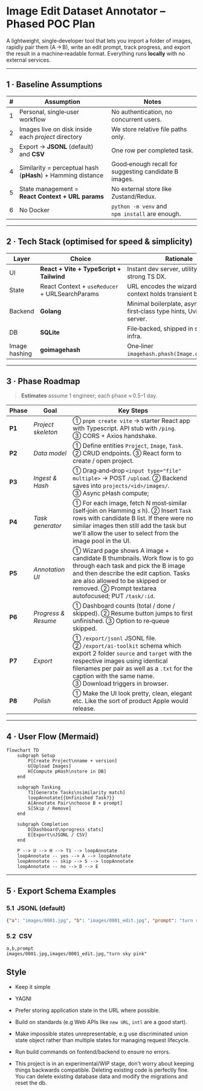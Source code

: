 # Image Edit Dataset Annotator – Phased POC Plan

A lightweight, single‑developer tool that lets you import a folder of images, rapidly pair them (A → B), write an edit prompt, track progress, and export the result in a machine‑readable format.  Everything runs **locally** with no external services.

---

## 1 · Baseline Assumptions

| # | Assumption                                                  | Notes                                                 |
| - | ----------------------------------------------------------- | ----------------------------------------------------- |
| 1 | Personal, single‑user workflow                              | No authentication, no concurrent users.               |
| 2 | Images live on disk inside each *project* directory         | We store relative file paths only.                    |
| 3 | Export → **JSONL** (default) and **CSV**                    | One row per completed task.                           |
| 4 | Similarity = perceptual hash (**pHash**) + Hamming distance | Good‑enough recall for suggesting candidate B images. |
| 5 | State management = **React Context + URL params**           | No external store like Zustand/Redux.                 |
| 6 | No Docker                                                   | `python -m venv` and `npm install` are enough.        |

---

## 2 · Tech Stack (optimised for speed & simplicity)

| Layer         | Choice                                         | Rationale                                                               |
| ------------- | ---------------------------------------------- | ----------------------------------------------------------------------- |
| UI            | **React + Vite + TypeScript + Tailwind**       | Instant dev server, utility CSS, strong TS DX.                          |
| State         | React Context + `useReducer` + URLSearchParams | URL encodes the wizard step & IDs, context holds transient bits.        |
| Backend       | **Golang**                      | Minimal boilerplate, async, first‑class type hints, Uvicorn dev server. |
| DB            | **SQLite**                        | File‑backed, shipped in stdlib; zero infra.                             |
| Image hashing | **goimagehash**                         | One‑liner `imagehash.phash(Image.open(path))`.                          |

---

## 3 · Phase Roadmap

> **Estimates** assume 1 engineer; each phase ≈ 0.5–1 day.

| Phase  | Goal                | Key Steps                                                                                                                                                       |
| ------ | ------------------- | --------------------------------------------------------------------------------------------------------------------------------------------------------------- |
| **P1** | *Project skeleton*  | ① `pnpm create vite` → starter React app with Typescript. API stub with `/ping`. ③ CORS + Axios handshake.                                                                |
| **P2** | *Data model*        | ① Define entities `Project`, `Image`, `Task`. ② CRUD endpoints. ③ React form to create / open project.                                                 |
| **P3** | *Ingest & Hash*     | ① Drag‑and‑drop `<input type="file" multiple>` → POST `/upload`. ② Backend saves into `projects/<id>/images/`. ③ Async pHash compute;         |
| **P4** | *Task generator*    | ① For each image, fetch N most‑similar (self‑join on Hamming ≤ h). ② Insert `Task` rows with candidate B list. If there were no similar images then still add the task but we'll allow the user to select from the image pool in the UI.                                                  |
| **P5** | *Annotation UI*     | ① Wizard page shows A image + candidate B thumbnails. Work flow is to go through each task and pick the B image and then describe the edit caption. Tasks are also allowed to be skipped or removed. ② Prompt textarea autofocused; PUT `/task/:id`. |
| **P6** | *Progress & Resume* | ① Dashboard counts (total / done / skipped). ② Resume button jumps to first unfinished. ③ Option to re‑queue skipped.                                           |
| **P7** | *Export*            | ① `/export/jsonl` JSONL file. ② `/export/ai-toolkit` schema which export 2 folder `source` and `target` with the respective images using identical filenames per pair as well as a `.txt` for the caption with the same name. ③ Download triggers in browser.                                                             |
| **P8** | *Polish*            | ① Make the UI look pretty, clean, elegant etc. Like the sort of product Apple would release.                                                                                   |

---

## 4 · User Flow (Mermaid)

```mermaid
flowchart TD
    subgraph Setup
        P[Create Project\nname + version]
        U[Upload Images]
        H[Compute pHash\nstore in DB]
    end

    subgraph Tasking
        T1[Generate Tasks\nsimilarity match]
        loopAnnotate{{Unfinished Task?}}
        A[Annotate Pair\nchoose B + prompt]
        S[Skip / Remove]
    end

    subgraph Completion
        D[Dashboard\nprogress stats]
        E[Export\nJSONL / CSV]
    end

    P --> U --> H --> T1 --> loopAnnotate
    loopAnnotate -- yes --> A --> loopAnnotate
    loopAnnotate -- skip --> S --> loopAnnotate
    loopAnnotate -- no --> D --> E
```

---

## 5 · Export Schema Examples

### 5.1  JSONL (default)

```json
{"a": "images/0001.jpg", "b": "images/0001_edit.jpg", "prompt": "turn sky pink"}
```

### 5.2  CSV

```csv
a,b,prompt
images/0001.jpg,images/0001_edit.jpg,"turn sky pink"
```

## Style

- Keep it simple
- YAGNI
- Prefer storing application state in the URL where possible.
- Build on standards (e.g Web APIs like `new URL`, `intl` are a good start).
- Make impossible states unrepresentable, e.g use discriminated union state object rather than multiple states for managing request lifecycle.

- Run build commands on fontend/backend to ensure no errors.
- This project is in an experimental/WIP stage, don't worry about keeping things backwards compatible. Deleting existing code is perfectly fine. You can delete existing database data and modify the migrations and reset the db.
